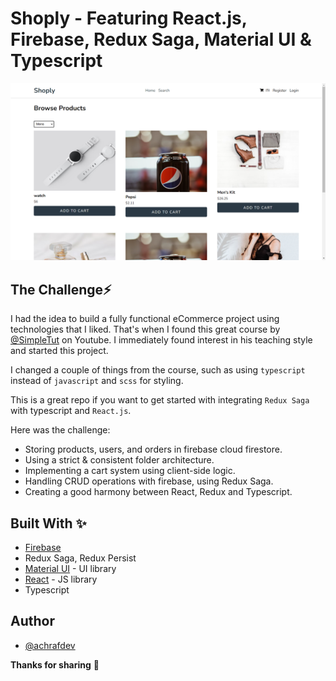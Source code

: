 # Shoply - Featuring React.js, Firebase, Redux Saga, Material UI & Typescript

![Shoply design preview image](./public/design/preview.png)

## The Challenge⚡️

I had the idea to build a fully functional eCommerce project using technologies that I liked. That's when I found this great course by [@SimpleTut](ttps://www.youtube.com/@SimpleTut) on Youtube. I immediately found interest in his teaching style and started this project.

I changed a couple of things from the course, such as using `typescript` instead of `javascript` and `scss` for styling.

This is a great repo if you want to get started with integrating `Redux Saga` with typescript and `React.js`.

Here was the challenge:

- Storing products, users, and orders in firebase cloud firestore.
- Using a strict & consistent folder architecture.
- Implementing a cart system using client-side logic.
- Handling CRUD operations with firebase, using Redux Saga.
- Creating a good harmony between React, Redux and Typescript.

## Built With ✨

- [Firebase](https://firebase.google.com/)
- Redux Saga, Redux Persist
- [Material UI](https://mui.com/) - UI library
- [React](https://reactjs.org/) - JS library
- Typescript

## Author

- [@achrafdev](https://achrafdev.com)

**Thanks for sharing** 🚀
